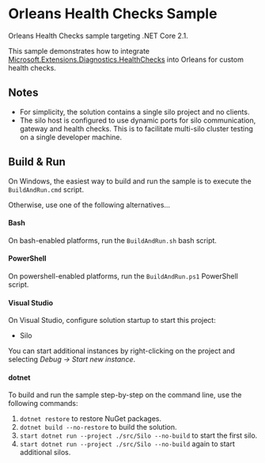 # Orleans Health Checks Sample

Orleans Health Checks sample targeting .NET Core 2.1.

This sample demonstrates how to integrate [Microsoft.Extensions.Diagnostics.HealthChecks](https://github.com/aspnet/Extensions) into Orleans for custom health checks.

## Notes

* For simplicity, the solution contains a single silo project and no clients.
* The silo host is configured to use dynamic ports for silo communication, gateway and health checks. This is to facilitate multi-silo cluster testing on a single developer machine.

## Build & Run

On Windows, the easiest way to build and run the sample is to execute the `BuildAndRun.cmd` script.

Otherwise, use one of the following alternatives...

#### Bash

On bash-enabled platforms, run the `BuildAndRun.sh` bash script.

#### PowerShell

On powershell-enabled platforms, run the `BuildAndRun.ps1` PowerShell script.

#### Visual Studio

On Visual Studio, configure solution startup to start this project:

* Silo

You can start additional instances by right-clicking on the project and selecting *Debug -> Start new instance*.

#### dotnet

To build and run the sample step-by-step on the command line, use the following commands:

1. `dotnet restore` to restore NuGet packages.
2. `dotnet build --no-restore` to build the solution.
3. `start dotnet run --project ./src/Silo --no-build` to start the first silo.
3. `start dotnet run --project ./src/Silo --no-build` again to start additional silos.
